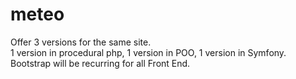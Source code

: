 # meteo
Offer 3 versions for the same site.<br>
1 version in procedural php,
1 version in POO,
1 version in Symfony.
Bootstrap will be recurring for all Front End.
